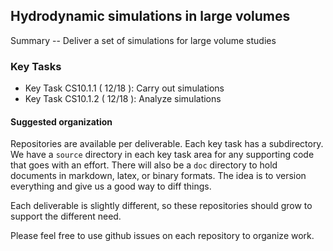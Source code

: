 ##  Hydrodynamic simulations in large volumes

Summary -- Deliver a set of simulations for large volume studies

### Key Tasks
* Key Task CS10.1.1 ( 12/18 ): Carry out simulations
* Key Task CS10.1.2 ( 12/18 ): Analyze simulations

#### Suggested organization
Repositories are available per deliverable.  Each key task has a subdirectory.
We have a `source` directory in each key task area for any supporting
code that goes with an effort.  There will also be a `doc` directory to hold documents in markdown,
latex, or binary formats.  The idea is to version everything and give us a good way to diff things.

Each deliverable is slightly different, so these repositories should grow to support the different need.

Please feel free to use github issues on each repository to organize work.

